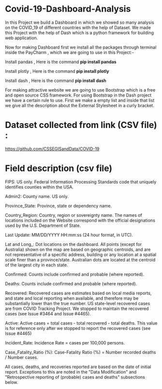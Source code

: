 # Covid-19-Dashboard-Analysis
In this Project we build a Dashboard in which we showed so many analysis on the COVID_19 of different countries with the help of Dataset. We made this Project with the help of Dash which is a python framework for building web application.

Now for making Dashboard first we install all the packages through terminal inside the PayCharm , which we are going to use in this Project:-

Install pandas , Here is the command **pip install pandas**

Install plotly , Here is the command **pip install plotly**

Install dash , Here is the command **pip install dash**

For making attractive website we are going to use Bootstrap which is a free and open source CSS framework. For using Bootstrap in the Dash project we have a certain rule to use. First we make a empty list and inside that list we give all the description about the External Stylesheet in a curly bracket.

# Dataset collected from link (CSV file) :
https://github.com/CSSEGISandData/COVID-19

# Field description (csv file)

FIPS: US only. Federal Information Processing Standards code that uniquely identifies counties within the USA.

Admin2: County name. US only.

Province_State: Province, state or dependency name.

Country_Region: Country, region or sovereignty name. The names of locations included on the Website correspond with the official designations used by the U.S. Department of State.

Last Update: MM/DD/YYYY HH:mm:ss (24 hour format, in UTC).

Lat and Long_: Dot locations on the dashboard. All points (except for Australia) shown on the map are based on geographic centroids, and are not representative of a specific address, building or any location at a spatial scale finer than a province/state. Australian dots are located at the centroid of the largest city in each state.

Confirmed: Counts include confirmed and probable (where reported).

Deaths: Counts include confirmed and probable (where reported).

Recovered: Recovered cases are estimates based on local media reports, and state and local reporting when available, and therefore may be substantially lower than the true number. US state-level recovered cases are from COVID Tracking Project. We stopped to maintain the recovered cases (see Issue #3464 and Issue #4465).

Active: Active cases = total cases - total recovered - total deaths. This value is for reference only after we stopped to report the recovered cases (see Issue #4465)

Incident_Rate: Incidence Rate = cases per 100,000 persons.

Case_Fatality_Ratio (%): Case-Fatality Ratio (%) = Number recorded deaths / Number cases.

All cases, deaths, and recoveries reported are based on the date of initial report. Exceptions to this are noted in the "Data Modification" and "Retrospective reporting of (probable) cases and deaths" subsections below.
